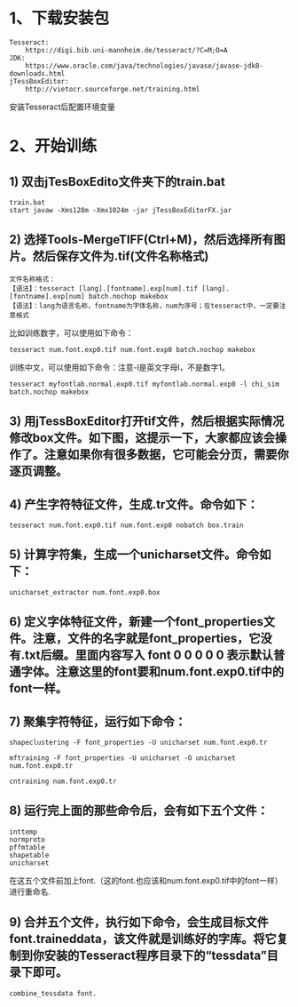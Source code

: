 # 1、下载安装包
```
Tesseract: 
    https://digi.bib.uni-mannheim.de/tesseract/?C=M;O=A 
JDK: 
    https://www.oracle.com/java/technologies/javase/javase-jdk8-downloads.html
jTessBoxEditor: 
    http://vietocr.sourceforge.net/training.html
```
安装Tesseract后配置环境变量

# 2、开始训练
## 1) 双击jTesBoxEdito文件夹下的train.bat
```
train.bat
start javaw -Xms128m -Xmx1024m -jar jTessBoxEditorFX.jar
```
## 2) 选择Tools-MergeTIFF(Ctrl+M)，然后选择所有图片。然后保存文件为.tif(文件名称格式)
```
文件名称格式：
【语法】：tesseract [lang].[fontname].exp[num].tif [lang].[fontname].exp[num] batch.nochop makebox  
【语法】：lang为语言名称，fontname为字体名称，num为序号；在tesseract中，一定要注意格式
```
比如训练数字，可以使用如下命令：
```
tesseract num.font.exp0.tif num.font.exp0 batch.nochop makebox
```
训练中文，可以使用如下命令：注意-l是英文字母l，不是数字1。
```
tesseract myfontlab.normal.exp0.tif myfontlab.normal.exp0 -l chi_sim batch.nochop makebox
```
## 3) 用jTessBoxEditor打开tif文件，然后根据实际情况修改box文件。如下图，这提示一下，大家都应该会操作了。注意如果你有很多数据，它可能会分页，需要你逐页调整。

## 4) 产生字符特征文件，生成.tr文件。命令如下：
```
tesseract num.font.exp0.tif num.font.exp0 nobatch box.train
```

## 5) 计算字符集，生成一个unicharset文件。命令如下：
```
unicharset_extractor num.font.exp0.box
```

## 6) 定义字体特征文件，新建一个font_properties文件。注意，文件的名字就是font_properties，它没有.txt后缀。里面内容写入 font 0 0 0 0 0 表示默认普通字体。注意这里的font要和num.font.exp0.tif中的font一样。

## 7) 聚集字符特征，运行如下命令：
```
shapeclustering -F font_properties -U unicharset num.font.exp0.tr

mftraining -F font_properties -U unicharset -O unicharset num.font.exp0.tr

cntraining num.font.exp0.tr
```

## 8) 运行完上面的那些命令后，会有如下五个文件：
```
inttemp
normproto
pffmtable
shapetable
unicharset
```
在这五个文件前加上font.（这的font.也应该和num.font.exp0.tif中的font一样）进行重命名.

## 9) 合并五个文件，执行如下命令，会生成目标文件font.traineddata，该文件就是训练好的字库。将它复制到你安装的Tesseract程序目录下的“tessdata”目录下即可。
```
combine_tessdata font.
```